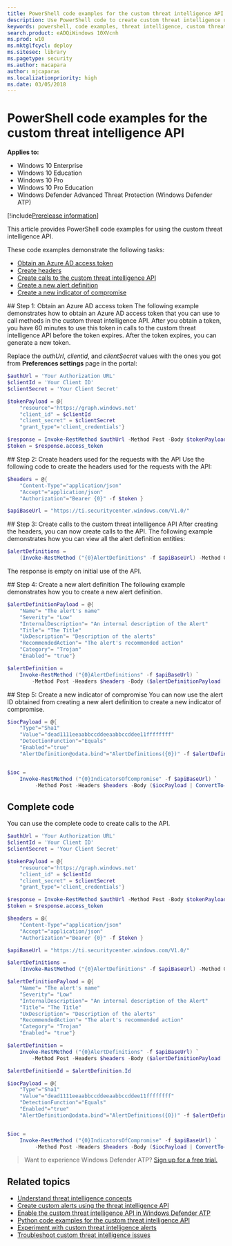 ```yaml
---
title: PowerShell code examples for the custom threat intelligence API
description: Use PowerShell code to create custom threat intelligence using REST API.
keywords: powershell, code examples, threat intelligence, custom threat intelligence, rest api, api
search.product: eADQiWindows 10XVcnh
ms.prod: w10
ms.mktglfcycl: deploy
ms.sitesec: library
ms.pagetype: security
ms.author: macapara
author: mjcaparas
ms.localizationpriority: high
ms.date: 03/05/2018
---
```


# PowerShell code examples for the custom threat intelligence API

**Applies to:**

- Windows 10 Enterprise
- Windows 10 Education
- Windows 10 Pro
- Windows 10 Pro Education
- Windows Defender Advanced Threat Protection (Windows Defender ATP)

[!include[Prerelease information](prerelease.md)]

This article provides PowerShell code examples for using the custom threat intelligence API.

These code examples demonstrate the following tasks:
- [Obtain an Azure AD access token](#token)
- [Create headers](#headers)
- [Create calls to the custom threat intelligence API](#calls)
- [Create a new alert definition](#alert-definition)
- [Create a new indicator of compromise](#ioc)

<span id="token" />
## Step 1: Obtain an Azure AD access token
The following example demonstrates how to obtain an Azure AD access token that you can use to call methods in the custom threat intelligence API. After you obtain a token, you have 60 minutes to use this token in calls to the custom threat intelligence API before the token expires. After the token expires, you can generate a new token.

Replace the *authUrl*, *clientid*, and *clientSecret* values with the ones you got from **Preferences settings** page in the portal:

```powershell
$authUrl = 'Your Authorization URL'
$clientId = 'Your Client ID'
$clientSecret = 'Your Client Secret'

$tokenPayload = @{
    "resource"='https://graph.windows.net'
    "client_id" = $clientId
    "client_secret" = $clientSecret
    "grant_type"='client_credentials'}

$response = Invoke-RestMethod $authUrl -Method Post -Body $tokenPayload
$token = $response.access_token

```

<span id="headers" />
## Step 2: Create headers used for the requests with the API
Use the following code to create the headers used for the requests with the API:

```powershell
$headers = @{
    "Content-Type"="application/json"
    "Accept"="application/json"
    "Authorization"="Bearer {0}" -f $token }

$apiBaseUrl = "https://ti.securitycenter.windows.com/V1.0/"
```

<span id="calls" />
## Step 3: Create calls to the custom threat intelligence API
After creating the headers, you can now create calls to the API. The following example demonstrates how you can view all the alert definition entities:

```powershell
$alertDefinitions =
    (Invoke-RestMethod ("{0}AlertDefinitions" -f $apiBaseUrl) -Method Get -Headers $headers).value
```

The response is empty on initial use of the API.

<span id="alert-definition" />
## Step 4: Create a new alert definition
The following example demonstrates how you to create a new alert definition.

```powershell
$alertDefinitionPayload = @{
    "Name"= "The alert's name"
    "Severity"= "Low"
    "InternalDescription"= "An internal description of the Alert"
    "Title"= "The Title"
    "UxDescription"= "Description of the alerts"
    "RecommendedAction"= "The alert's recommended action"
    "Category"= "Trojan"
    "Enabled"= "true"}

$alertDefinition =
    Invoke-RestMethod ("{0}AlertDefinitions" -f $apiBaseUrl) `
        -Method Post -Headers $headers -Body ($alertDefinitionPayload | ConvertTo-Json)
```

<span id="ioc" />
## Step 5: Create a new indicator of compromise
You can now use the alert ID obtained from creating a new alert definition to create a new indicator of compromise.

```powershell
$iocPayload = @{
    "Type"="Sha1"
    "Value"="dead1111eeaabbccddeeaabbccddee11ffffffff"
    "DetectionFunction"="Equals"
    "Enabled"="true"
    "AlertDefinition@odata.bind"="AlertDefinitions({0})" -f $alertDefinitionId }


$ioc =
    Invoke-RestMethod ("{0}IndicatorsOfCompromise" -f $apiBaseUrl) `
         -Method Post -Headers $headers -Body ($iocPayload | ConvertTo-Json)
```

## Complete code
You can use the complete code to create calls to the API.

```powershell
$authUrl = 'Your Authorization URL'
$clientId = 'Your Client ID'
$clientSecret = 'Your Client Secret'

$tokenPayload = @{
    "resource"='https://graph.windows.net'
    "client_id" = $clientId
    "client_secret" = $clientSecret
    "grant_type"='client_credentials'}

$response = Invoke-RestMethod $authUrl -Method Post -Body $tokenPayload
$token = $response.access_token

$headers = @{
    "Content-Type"="application/json"
    "Accept"="application/json"
    "Authorization"="Bearer {0}" -f $token }

$apiBaseUrl = "https://ti.securitycenter.windows.com/V1.0/"

$alertDefinitions =
    (Invoke-RestMethod ("{0}AlertDefinitions" -f $apiBaseUrl) -Method Get -Headers $headers).value

$alertDefinitionPayload = @{
    "Name"= "The alert's name"
    "Severity"= "Low"
    "InternalDescription"= "An internal description of the Alert"
    "Title"= "The Title"
    "UxDescription"= "Description of the alerts"
    "RecommendedAction"= "The alert's recommended action"
    "Category"= "Trojan"
    "Enabled"= "true"}

$alertDefinition =
    Invoke-RestMethod ("{0}AlertDefinitions" -f $apiBaseUrl) `
        -Method Post -Headers $headers -Body ($alertDefinitionPayload | ConvertTo-Json)

$alertDefinitionId = $alertDefinition.Id

$iocPayload = @{
    "Type"="Sha1"
    "Value"="dead1111eeaabbccddeeaabbccddee11ffffffff"
    "DetectionFunction"="Equals"
    "Enabled"="true"
    "AlertDefinition@odata.bind"="AlertDefinitions({0})" -f $alertDefinitionId }


$ioc =
    Invoke-RestMethod ("{0}IndicatorsOfCompromise" -f $apiBaseUrl) `
         -Method Post -Headers $headers -Body ($iocPayload | ConvertTo-Json)

```

>Want to experience Windows Defender ATP? [Sign up for a free trial.](https://www.microsoft.com/en-us/WindowsForBusiness/windows-atp?ocid=docs-wdatp-psexample-belowfoldlink) 


## Related topics
- [Understand threat intelligence concepts](threat-indicator-concepts-windows-defender-advanced-threat-protection.md)
- [Create custom alerts using the threat intelligence API](custom-ti-api-windows-defender-advanced-threat-protection.md)
- [Enable the custom threat intelligence API in Windows Defender ATP](enable-custom-ti-windows-defender-advanced-threat-protection.md)
- [Python code examples for the custom threat intelligence API](python-example-code-windows-defender-advanced-threat-protection.md)
- [Experiment with custom threat intelligence alerts](experiment-custom-ti-windows-defender-advanced-threat-protection.md)
- [Troubleshoot custom threat intelligence issues](troubleshoot-custom-ti-windows-defender-advanced-threat-protection.md)
